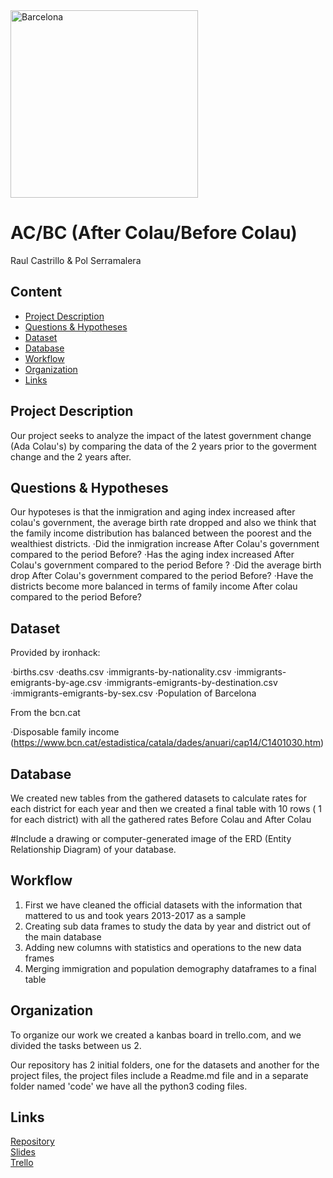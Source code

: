 <img src="https://www.kokopeliadventure.com/wp-content/uploads/2016/02/IMG_6853-570x570.jpg" alt="Barcelona" width="300"/>

# AC/BC (After Colau/Before Colau)
Raul Castrillo & Pol Serramalera

## Content
- [Project Description](#project-description)
- [Questions & Hypotheses](#questions-hypotheses)
- [Dataset](#dataset)
- [Database](#database)
- [Workflow](#workflow)
- [Organization](#organization)
- [Links](#links)


## Project Description
Our project seeks to analyze the impact of the latest government change (Ada Colau's) by comparing the data of the 2 years prior to the goverment change and the 2 years after.

## Questions & Hypotheses
Our hypoteses is that the inmigration and aging index increased after colau's government, the average birth rate dropped and also we think that the family income distribution has balanced between the poorest and the wealthiest districts.
·Did the inmigration increase After Colau's government compared to the period Before?
·Has the aging index increased After Colau's government compared to the period Before ?
·Did the average birth drop After Colau's government compared to the period Before?
·Have the districts become more balanced in terms of family income After colau compared to the period Before?


## Dataset
Provided by ironhack:

·births.csv
·deaths.csv
·immigrants-by-nationality.csv
·immigrants-emigrants-by-age.csv
·immigrants-emigrants-by-destination.csv
·immigrants-emigrants-by-sex.csv
·Population of Barcelona

From the bcn.cat

·Disposable family income (https://www.bcn.cat/estadistica/catala/dades/anuari/cap14/C1401030.htm)


## Database
We created new tables from the gathered datasets to calculate rates for each district for each year and then we created a final table with 10 rows ( 1 for each district) with all the gathered rates Before Colau and After Colau

#Include a drawing or computer-generated image of the ERD (Entity Relationship Diagram) of your database.

## Workflow

1. First we have cleaned the official datasets with the information that mattered to us and took years 2013-2017 as a sample
2.  Creating  sub data frames to study the data  by year and district  out of the main database
3. Adding new columns with statistics and operations  to the new data frames
4. Merging immigration and population demography dataframes to a final table


## Organization

To organize our work we created a kanbas board in trello.com, and we divided the tasks between us 2.

Our repository has 2 initial folders, one for the datasets and another for the project files, the project files include a Readme.md file and in a separate folder
named 'code' we have all the python3 coding files.

## Links

[Repository](https://github.com/polserramalera/Project-Week-2-Barcelona)  
[Slides](https://docs.google.com/presentation/d/1_dXjmLu-4XQp2hb52MGz8fbdAeuj1RgDd-ifIM9lZpA/edit#slide=id.gc6fa3c898_0_0)  
[Trello](https://trello.com/b/cugCk511/project2-2-year-balance-on-a-new-government)  
